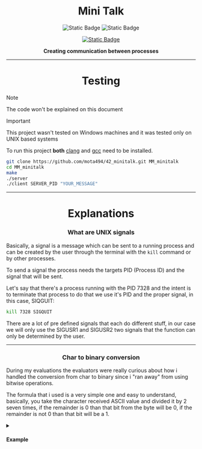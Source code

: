 <div align="center">

# Mini Talk

![Static Badge](https://img.shields.io/badge/Score-%3115%2F100-green?style=for-the-badge&logo=42&logoColor=%23000000&labelColor=%2384DCC6&color=%23D6EDFF)
![Static Badge](https://img.shields.io/badge/Language-green?style=for-the-badge&logo=C&logoColor=%23000000&labelColor=%2384DCC6&color=%23D6EDFF)

[![Static Badge](https://img.shields.io/badge/Music%20Suggestion-Click%20Me?style=for-the-badge&logo=YouTube&logoColor=%23000000&labelColor=%23FFFFFF&color=%23FF0000)](https://www.youtube.com/watch?v=_wUKGHPbn_k)

<b>Creating communication between processes</b>

___

# Testing

</div>

> [!Note]
> The code won't be explained on this document

> [!Important]
> This project wasn't tested on Windows machines and it was tested only on UNIX based systems
> 
> To run this project <b>both</b> [clang](https://clang.llvm.org/) and [gcc](https://gcc.gnu.org/) need to be installed.

```bash
git clone https://github.com/mota494/42_minitalk.git MM_minitalk
cd MM_minitalk
make
./server
./client SERVER_PID "YOUR_MESSAGE"
```
___

<div align="center">

# Explanations

### What are UNIX signals

</div>

Basically, a signal is a message which can be sent to a running process and can be created by the user through the terminal with the `kill` command or by other processes.

To send a signal the process needs the targets PID (Process ID) and the signal that will be sent.

Let's say that there's a process running with the PID 7328 and the intent is to terminate that process to do that we use it's PID and the proper signal, in this case, SIQGUIT:

```bash
kill 7328 SIGQUIT
```

There are a lot of pre defined signals that each do different stuff, in our case we will only use the SIGUSR1 and SIGUSR2 two signals that the function can only be determined by the user.

___

<div align="center">

### Char to binary conversion

</div>

During my evaluations the evaluators were really curious about how i handled the conversion from char to binary since i "ran away" from using bitwise operations.

The formula that i used is a very simple one and easy to understand, basically, you take the character received ASCII value and divided it by 2 seven times, if the remainder is 0 than that bit from the byte will be 0, if the remainder is not 0 than that bit will be a 1.

<details>
  <summary><h4>Example</h4></summary>
    
```
A = 65

65%2 = 1
Octet: |1| | | | | | |
65/2 ~= 32

32%2 = 0
Octet: |1|0| | | | | |
32/2 = 16

16%2 = 0
Octet: |1|0|0| | | | |
16/2 = 8

8%2 = 0
Octet: |1|0|0|0| | | |
8/2 = 4

4%2 = 0
Octet: |1|0|0|0|0| | |
4/2 = 2

2%2 = 0
Octet: |1|0|0|0|0|0| |
2/2 = 1

1%2 = 1
Octet: |1|0|0|0|0|0|1|
```

</details>
